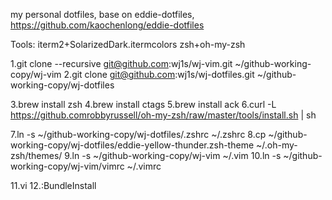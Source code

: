 my personal dotfiles,
base on eddie-dotfiles,
https://github.com/kaochenlong/eddie-dotfiles

Tools:
iterm2+SolarizedDark.itermcolors
zsh+oh-my-zsh


1.git clone --recursive git@github.com:wj1s/wj-vim.git ~/github-working-copy/wj-vim
2.git clone git@github.com:wj1s/wj-dotfiles.git ~/github-working-copy/wj-dotfiles

3.brew install zsh
4.brew install ctags
5.brew install ack
6.curl -L https://github.comrobbyrussell/oh-my-zsh/raw/master/tools/install.sh | sh

7.ln -s ~/github-working-copy/wj-dotfiles/.zshrc ~/.zshrc
8.cp ~/github-working-copy/wj-dotfiles/eddie-yellow-thunder.zsh-theme ~/.oh-my-zsh/themes/
9.ln -s ~/github-working-copy/wj-vim ~/.vim
10.ln -s ~/github-working-copy/wj-vim/vimrc ~/.vimrc

11.vi
12.:BundleInstall

